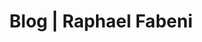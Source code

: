 ---
layout: blog
type: blog
title: Blog | Raphael Fabeni
description: 'Here you can find some articles I wrote about web development, tech career and my triathlon journey.'
lang: en
---